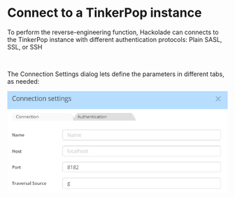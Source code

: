 # Connect to a TinkerPop instance

To perform the reverse-engineering function, Hackolade can connects to the TinkerPop instance with different authentication protocols: Plain SASL, SSL, or SSH

&nbsp;

The Connection Settings dialog lets define the parameters in different tabs, as needed:

![Image](<lib/TinkerPop%20connection%20settings.png>)

&nbsp;

